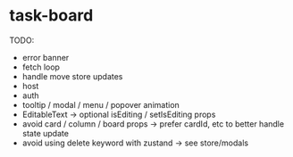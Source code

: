 # task-board

TODO:
- error banner
- fetch loop
- handle move store updates
- host
- auth
- tooltip / modal / menu / popover animation
- EditableText -> optional isEditing / setIsEditing props
- avoid card / column / board props -> prefer cardId, etc to better handle state update
- avoid using delete keyword with zustand -> see store/modals
